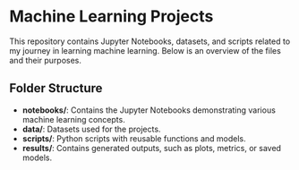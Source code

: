 # Machine Learning Projects

This repository contains Jupyter Notebooks, datasets, and scripts related to my journey in learning machine learning. Below is an overview of the files and their purposes.

## Folder Structure

- **notebooks/**: Contains the Jupyter Notebooks demonstrating various machine learning concepts.
- **data/**: Datasets used for the projects.
- **scripts/**: Python scripts with reusable functions and models.
- **results/**: Contains generated outputs, such as plots, metrics, or saved models.




